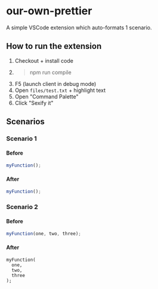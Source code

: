 # our-own-prettier

A simple VSCode extension which auto-formats 1 scenario.

## How to run the extension

1. Checkout + install code
2. > npm run compile
3. F5 (launch client in debug mode)
4. Open `files/test.txt` + highlight text
5. Open "Command Palette"
6. Click "Sexify it"

## Scenarios

### Scenario 1

#### Before

```javascript
myFunction();
```

#### After

```javascript
myFunction();
```

### Scenario 2

#### Before

```javascript
myFunction(one, two, three);
```

#### After

```
myFunction(
  one,
  two,
  three
);
```
